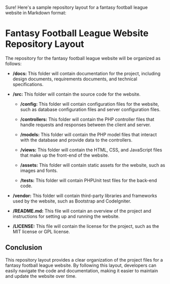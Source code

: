 Sure! Here's a sample repository layout for a fantasy football league website in Markdown format:

# Fantasy Football League Website Repository Layout

The repository for the fantasy football league website will be organized as follows:

- **/docs:** This folder will contain documentation for the project, including design documents, requirements documents, and technical specifications.

- **/src:** This folder will contain the source code for the website.

  - **/config:** This folder will contain configuration files for the website, such as database configuration files and server configuration files.

  - **/controllers:** This folder will contain the PHP controller files that handle requests and responses between the client and server.

  - **/models:** This folder will contain the PHP model files that interact with the database and provide data to the controllers.

  - **/views:** This folder will contain the HTML, CSS, and JavaScript files that make up the front-end of the website.

  - **/assets:** This folder will contain static assets for the website, such as images and fonts.

  - **/tests:** This folder will contain PHPUnit test files for the back-end code.

- **/vendor:** This folder will contain third-party libraries and frameworks used by the website, such as Bootstrap and CodeIgniter.

- **/README.md:** This file will contain an overview of the project and instructions for setting up and running the website.

- **/LICENSE:** This file will contain the license for the project, such as the MIT license or GPL license.

## Conclusion

This repository layout provides a clear organization of the project files for a fantasy football league website. By following this layout, developers can easily navigate the code and documentation, making it easier to maintain and update the website over time.
